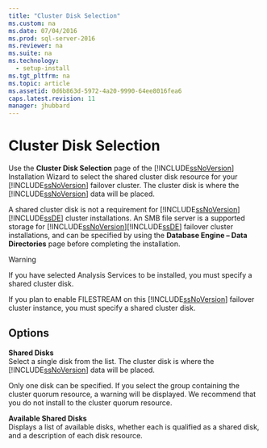 ```yaml
---
title: "Cluster Disk Selection"
ms.custom: na
ms.date: 07/04/2016
ms.prod: sql-server-2016
ms.reviewer: na
ms.suite: na
ms.technology: 
  - setup-install
ms.tgt_pltfrm: na
ms.topic: article
ms.assetid: 0d6b863d-5972-4a20-9990-64ee8016fea6
caps.latest.revision: 11
manager: jhubbard
---
```

# Cluster Disk Selection
Use the **Cluster Disk Selection** page of the [!INCLUDE[ssNoVersion](../../Topics/TopicNameContainA/includes/ssNoVersion_md.md)] Installation Wizard to select the shared cluster disk resource for your [!INCLUDE[ssNoVersion](../../Topics/TopicNameContainA/includes/ssNoVersion_md.md)] failover cluster. The cluster disk is where the [!INCLUDE[ssNoVersion](../../Topics/TopicNameContainA/includes/ssNoVersion_md.md)] data will be placed.  
  
 A shared cluster disk is not a requirement for [!INCLUDE[ssNoVersion](../../Topics/TopicNameContainA/includes/ssNoVersion_md.md)][!INCLUDE[ssDE](../../Topics/TopicNameContainA/includes/ssDE_md.md)] cluster installations. An SMB file server is a supported storage for [!INCLUDE[ssNoVersion](../../Topics/TopicNameContainA/includes/ssNoVersion_md.md)][!INCLUDE[ssDE](../../Topics/TopicNameContainA/includes/ssDE_md.md)] failover cluster installations, and can be specified by using the **Database Engine – Data Directories** page before completing the installation.  
  
> [!WARNING]  
>  If you have selected Analysis Services to be installed, you must specify a shared cluster disk.  
>   
>  If you plan to enable FILESTREAM on this [!INCLUDE[ssNoVersion](../../Topics/TopicNameContainA/includes/ssNoVersion_md.md)] failover cluster instance, you must specify a shared cluster disk.  
  
## Options  
 **Shared Disks**  
 Select a single disk from the list. The cluster disk is where the [!INCLUDE[ssNoVersion](../../Topics/TopicNameContainA/includes/ssNoVersion_md.md)] data will be placed.  
  
 Only one disk can be specified. If you select the group containing the cluster quorum resource, a warning will be displayed. We recommend that you do not install to the cluster quorum resource.  
  
 **Available Shared Disks**  
 Displays a list of available disks, whether each is qualified as a shared disk, and a description of each disk resource.